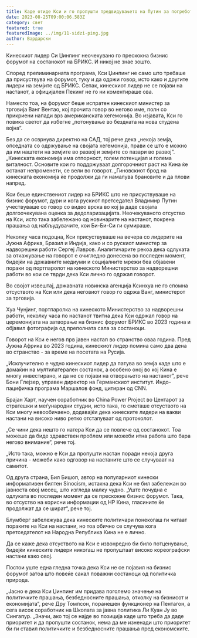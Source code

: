 ```yaml
---
title: Каде отиде Кси и го пропушти предвидувањето на Путин за погребот на доларот?
date: 2023-08-25T09:00:06.583Z
category: свет
featured: true
featuredImage: ../img/11-sidzi-ping.jpg
author: Вардарски
---
```

Кинескиот лидер Си Џинпинг неочекувано го прескокна бизнис форумот на состанокот на БРИКС. И никој не знае зошто.

Според прелиминарната програма, Кси Џинпинг не само што требаше да присуствува на форумот, туку и да одржи говор, исто како и другите лидери на земјите од БРИКС. Сепак, кинескиот лидер не се појави на настанот, а официјален Пекинг не го ни коментираше ова.

Наместо тоа, на форумот беше испратен кинескиот министер за трговија Ванг Вентао, кој прочита говор во негово име, полн со прикриени напади врз американската хегемонија. Во изјавата, Кси го повика светот да избегне „потонување во бездната на нова студена војна“.

Без да се осврнува директно на САД, тој рече дека „некоја земја, опседната со одржување на својата хегемонија, прави се што е можно да им наштети на земјите во развој и земјите со пазари во развој“. „Кинеската економија има отпорност, голем потенцијал и голема виталност. Основите кои го поддржуваат долгорочниот раст на Кина ќе останат непроменети, се вели во говорот. „Гиновскиот брод на кинеската економија ќе продолжи да ги намалува брановите и да плови напред.

Кси беше единствениот лидер на БРИКС што не присуствуваше на бизнис форумот, дури и кога рускиот претседател Владимир Путин учествуваше со говор со видео врска во кој ја даде својата долгоочекувана оценка за дедоларизацијата. Неочекуваното отсуство на Кси, исто така забележано од новинарите на настанот, покрена прашања од набљудувачите, кои Би-Би-Си ги сумираше.

Неколку часа подоцна, Кси присуствуваше на вечера со лидерите на Јужна Африка, Бразил и Индија, како и со рускиот министер за надворешни работи Сергеј Лавров. Аналитичарите рекоа дека одлуката за откажување на говорот е очигледно донесена во последен момент, бидејќи на државните медиуми и социјалните мрежи беа објавени пораки од портпаролот на кинеското Министерство за надворешни работи во кои се тврди дека Кси лично го одржал говорот.

Во својот извештај, државната новинска агенција Ксинхуа не го спомна отсуството на Кси или дека неговиот говор го одржа Ванг, министерот за трговија.

Хуа Чунјинг, портпаролка на кинеското Министерство за надворешни работи, неколку часа по настанот твитна дека Кси одржал говор на церемонијата на затворање на бизнис форумот БРИКС во 2023 година и објавил фотографија од преполната сала за состаноци.

Говорот на Кси е негов прв јавен настап во странство оваа година. Пред Јужна Африка во 2023 година, кинескиот лидер помина само два дена во странство - за време на посетата на Русија.

„Исклучително е чудно кинескиот лидер да патува во земја каде што е домаќин на мултилатерален состанок, а особено оној во кој Кина е многу инвестирано, и да не се појави на отворањето на настанот“, рече Бони Глејзер, управен директор на Германскиот институт. Индо-пацифичка програма Маршалов фонд, цитиран од CNN.

Брајан Харт, научен соработник во China Power Project во Центарот за стратешки и меѓународни студии, исто така, го сметаше отсуството на Кси многу невообичаено, додавајќи дека кинеските лидери на вакви настани на високо ниво ретко отстапуваат од протоколот.

„Се чини дека нешто го натера Кси да се повлече од состанокот. Тоа можеше да биде здравствен проблем или можеби итна работа што бара негово внимание“, рече тој.

„Исто така, можно е Кси да пропушти настан поради некоја друга причина - можеби како одговор на настаните што се случуваат на самитот.

Од друга страна, Бил Бишоп, автор на популарниот кинески информативен билтен Sinocism, истакна дека Кси не бил забележан во јавноста овој месец, што изгледа малку чудно. „Уште почудна е одлуката во последен момент да се прескокне бизнис форумот. Така, во отсуство на корисни информации од НР Кина, гласините ќе продолжат да се шират“, рече тој.

Блумберг забележува дека кинеските политичари понекогаш ги читаат пораките на Кси на настани, но тоа обично се случува кога претседателот на Народна Република Кина не е лично.

Да се ​​каже дека отсуството на Кси е извонредно би било потценување, бидејќи кинеските лидери никогаш не пропуштаат високо кореографски настани како овој.

Постои уште една гледна точка дека Кси не се појавил на бизнис форумот затоа што повеќе сакал поважни состаноци од политичка природа.

„Јасно е дека Кси Џинпинг им придава поголемо значење на политичките прашања, безбедносните прашања, отколку на бизнисот и економијата“, рече Дру Томпсон, поранешен функционер на Пентагон, а сега висок соработник на Школата за јавна политика Ли Куан Ју во Сингапур. „Значи, ако тој се најде во позиција каде што треба да даде приоритет и да пропушти состанок, нема да ме изненади што приоритет би ги ставил политичките и безбедносните прашања пред економските.